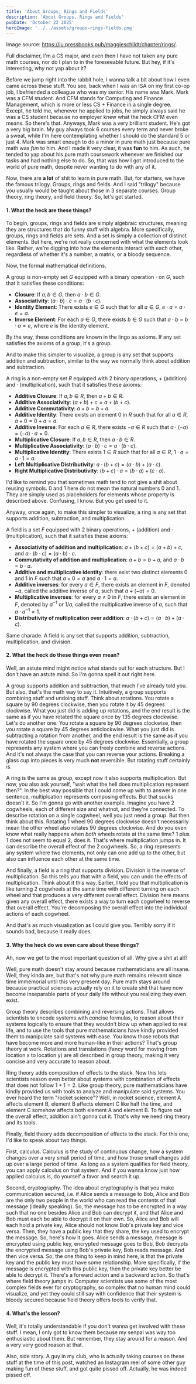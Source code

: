 ```yaml
---
title: 'About Groups, Rings and Fields'
description: 'About Groups, Rings and Fields'
pubDate: 'October 22 2025'
heroImage: '../../assets/groups-rings-fields.png'
---
```


Image source: https://iu.pressbooks.pub/maggieschildt/chapter/rings/.

Full disclaimer, I'm a CS major, and even then I have not taken any pure math courses, nor do I plan to in the foreseeable future. But hey, if it's interesting, why not yap about it?

Before we jump right into the rabbit hole, I wanna talk a bit about how I even came across these stuff. You see, back when I was an ISA on my first co-op job, I befriended a colleague who was my senior. His name was Mark. Mark was a CFM student. And CFM stands for Computing and Finance Management, which is more or less CS + Finance in a single degree. Except, he told me, whenever he applied to jobs, he simply always said he was a CS student because no employer knew what the heck CFM even means. So there's that. Anyways, Mark was a very brilliant student. He's got a very big brain. My guy always took 6 courses every term and never broke a sweat, while I'm here contemplating whether I should do the standard 5 or just 4. Mark was smart enough to do a minor in pure math just because pure math was *fun* to him. And I made it very clear, it was **fun** to him. As such, he tended to yap about his pure math coursework whenever we finished our tasks and had nothing else to do. So, that was how I got introduced to the world of pure math, despite never wanting to do with any of it.

Now, there are **a lot** of shit to learn in pure math. But, for starters, we have the famous trilogy. Groups, rings and fields. And I said "trilogy" because you usually would be taught about those in 3 separate courses. Group theory, ring theory, and field theory. So, let's get started.

#### 1. What the heck are these things?

To begin, groups, rings and fields are simply algebraic structures, meaning they are structures that do funny stuff with algebra. More specifically, groups, rings and fields are sets. And a set is simply a collection of distinct elements. But here, we're not really concerned with what the elements look like. Rather, we're digging into how the elements interact with each other, regardless of whether it's a number, a matrix, or a bloody sequence.

Now, the formal mathematical definitions.

A group is non-empty set $G$ equipped with a binary operation $\cdot$ on $G$, such that it satisfies these conditions:
- **Closure**: If $a, b \in G$, then $a \cdot b \in G$.
- **Associativity**: $(a \cdot b) \cdot c = a \cdot (b \cdot c)$.
- **Identity Element**: There exists $e \in G$ such that for all $a \in G$, $e \cdot a = a \cdot e = a$.
- **Inverse Element**: For each $a \in G$, there exists $b \in G$ such that $a \cdot b = b \cdot a = e$, where $e$ is the identity element.

By the way, these conditions are known in the lingo as axioms. If any set satisfies the axioms of a group, it's a group. 

And to make this simpler to visualize, a group is any set that supports addition and subtraction, similar to the way we normally think about addition and subtraction.

A ring is a non-empty set $R$ equipped with 2 binary operations, $+$ (addition) and $\cdot$ (multiplication), such that it satisfies these axioms:
- **Additive Closure**: If $a, b \in R$, then $a + b \in R$.
- **Additive Associativity**: $(a + b) + c = a + (b + c)$.
- **Additive Commutativity**: $a + b = b + a$.
- **Additive Identity**: There exists an element $0$ in $R$ such that for all $a \in R$, $a + 0 = 0 + a = a$.
- **Additive Inverse**: For each $a \in R$, there exists $-a \in R$ such that $a \cdot (-a) = (-a) \cdot a = 0$.
- **Multiplicative Closure**: If $a, b \in R$, then $a \cdot b \in R$.
- **Multiplicative Associativity**: $(a \cdot b) \cdot c = a \cdot (b \cdot c)$.
- **Multiplicative Identity**: There exists $1 \in R$ such that for all $a \in R$, $1 \cdot a = a \cdot 1 = a$.
- **Left Multiplicative Distributivity**: $a \cdot (b + c) = (a \cdot b) + (a \cdot c)$.
- **Right Multiplicative Distributivity**: $(b + c) \cdot a = (b \cdot a) + (c \cdot a)$.

I'd like to remind you that sometimes math tend to not give a shit about reusing symbols. $0$ and $1$ here do not mean the natural numbers $0$ and $1$. They are simply used as placeholders for elements whose property is described above. Confusing, I know. But you get used to it.

Anyway, once again, to make this simpler to visualize, a ring is any set that supports addition, subtraction, and multiplication.

A field is a set $F$ equipped with 2 binary operations, $+$ (addition) and $\cdot$ (multiplication), such that it satisfies these axioms:
- **Associativity of addition and multiplication**: $a + (b + c) = (a + b) + c$, and $a \cdot (b \cdot c) = (a \cdot b) \cdot c$.
- **Commutativity of addition and multiplication**: $a + b = b + a$, and $a \cdot b = b \cdot a$.
- **Additive and multiplicative identity**: there exist two distinct elements $0$ and $1$ in $F$ such that $a + 0 = a$ and $a \cdot 1 = a$.
- **Additive inverses**: for every $a \in F$, there exists an element in $F$, denoted $−a$, called the additive inverse of $a$, such that $a + (−a) = 0$.
- **Multiplicative inverses**: for every $a \neq 0$ in $F$, there exists an element in $F$, denoted by $a^{-1}$ or $1/a$, called the multiplicative inverse of $a$, such that $a \cdot a^{-1} = 1$.
- **Distributivity of multiplication over addition**: $a \cdot (b + c) = (a \cdot b) + (a \cdot c)$.

Same charade. A field is any set that supports addition, subtraction, multiplication, and division.

#### 2. What the heck do these things even mean?

Well, an astute mind might notice what stands out for each structure. But I don't have an astute mind. So I'm gonna spell it out right here.

A group supports addition and subtraction, that much I've already told you. But also, that's the math way to say it. Intuitively, a group supports combining stuff and undoing stuff. Think about rotations. You rotate a square by 90 degrees clockwise, then you rotate it by 45 degrees clockwise. What you just did is adding up rotations, and the end result is the same as if you have rotated the square once by 135 degrees clockwise. Let's do another one. You rotate a square by 90 degrees clockwise, then you rotate a square by 45 degrees anticlockwise. What you just did is subtracting a rotation from another, and the end result is the same as if you have rotated the square once by 45 degrees clockwise. Essentially, a group represents any system where you can freely combine and reverse actions. And it's not always the case that you can reverse your actions. Breaking a glass cup into pieces is very much **not** reversible. But rotating stuff certainly is.

A ring is the same as group, except now it also supports multiplication. But now, you also ask yourself, "wait what the hell does multiplication represent then?". In the best way possible that I could come up with to answer in one sentence, multiplcation represents composing effects. But that sucks doesn't it. So I'm gonna go with another example. Imagine you have 2 cogwheels, each of different size and whatnot, and they're connected. To describe rotation on a single cogwheel, well you just need a group. But then think about this. Rotating 1 wheel 90 degrees clockwise doesn't necessarily mean the other wheel also rotates 90 degrees clockwise. And do you even know what really happens when *both* wheels rotate at the same time? 1 plus 1 does not seem to equal 2, does it. That's where multiplication jumps in. It can describe the overall effect of the 2 cogwheels. So, a ring represents any system where two elements, not only can one add up to the other, but also can influence each other at the same time.

And finally, a field is a ring that supports division. Division is the inverse of multiplication. So this tells you that with a field, you can undo the effects of multiplication. Think about it this way. Earlier, I told you that multiplication is like turning 2 cogwheels at the same time with different turning on each wheel and that produces a very different overall effect. Division here means given any overall effect, there exists a way to turn each cogwheel to reverse that overall effect. You're decomposing the overall effect into the individual actions of each cogwheel.

And that's as much visualization as I could give you. Terribly sorry if it sounds bad, because it really does.

#### 3. Why the heck do we even care about these things?

Ah, now we get to the most important question of all. Why give a shit at all?

Well, pure math doesn't stay around because mathematicians are all insane. Well, they kinda are, but that's not why pure math remains relevant since time immemorial until this very present day. Pure math stays around because practical sciences actually rely on it to create shit that have now become inseparable parts of your daily life without you realizing they even exist. 

Group theory describes combining and reversing actions. That allows scientists to encode systems with concise formulas, to reason about their systems logically to ensure that they wouldn't blow up when applied to real life, and to use the tools that pure mathematicians have kindly provided them to manipulate said systems with ease. You know those robots that have become more and more human-like in their actions? That's group theory at work. Rotations and translations (fancy word for moving from location x to location y) are all described in group theory, making it very concise and very accurate to reason about.

Ring theory adds composition of effects to the stack. Now this lets scientists reason even better about systems with combination of effects that does not follow $1 + 1 = 2$. Like group theory, pure mathematicians have kindly provided us with tools to analyze and manipulate said systems. You ever heard the term "rocket science"? Well, in rocket science, element A affects element B, element B affects element C like half the time, and element C somehow affects both element A and element B. To figure out the overall effect, addition ain't gonna cut it. That's why we need ring theory and its tools.

Finally, field theory adds decomposition of effects to the stack. For this one, I'd like to speak about two things. 

First, calculus. Calculus is the study of continuous change, how a system changes over a very small period of time, and how those small changes add up over a large period of time. As long as a system qualifies for field theory, you can apply calculus on that system. And if you wanna know just how applied calculus is, do yourself a favor and search it up. 

Second, cryptography. The idea about cryptography is that you make communication secured, i.e. if Alice sends a message to Bob, Alice and Bob are the only two people in the world who can read the contents of that message (ideally speaking). So, the message has to be encrypted in a way such that no one besides Alice and Bob can decrypt it, and that Alice and Bob must each be able to decrypt it on their own. So, Alice and Bob will each hold a private key, Alice should not know Bob's private key and vice versa. Then, they have a public key that they share, the key used to encrypt the message. So, here's how it goes. Alice sends a message, meesage is encrypted using public key, encrypted message goes to Bob, Bob decrypts the encrypted message using Bob's private key, Bob reads message. And then vice versa. So, the one thing to keep in mind here, is that the private key and the public key must have some relationship. More specifically, if the message is encrypted with this public key, then the private key better be able to decrypt it. There's a forward action and a backward action. So that's where field theory jumps in. Computer scientists use some of the most complex fields ever for cryptography, so complex that no human mind could visualize, and yet they could still say with confidence that their system is bloody secured because field theory offers tools to verify that.

#### 4. What's the lesson?

Well, it's totally understandable if you don't wanna get involved with these stuff. I mean, I only got to know them because my senpai was way too enthusiastic about them. But remember, they stay around for a reason. And a very very good reason at that.

Also, side story. A guy in my club, who is actually taking courses on these stuff at the time of this post, watched an Instagram reel of some other guy making fun of these stuff, and got quite pissed off. Actually, he was indeed pissed off.